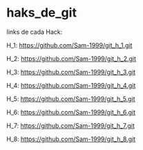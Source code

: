 # haks_de_git

links de cada Hack:

H_1: https://github.com/Sam-1999/git_h_1.git

H_2: https://github.com/Sam-1999/git_h_2.git

H_3: https://github.com/Sam-1999/git_h_3.git

H_4: https://github.com/Sam-1999/git_h_4.git

H_5: https://github.com/Sam-1999/git_h_5.git

H_6: https://github.com/Sam-1999/git_h_6.git

H_7: https://github.com/Sam-1999/git_h_7.git

H_8: https://github.com/Sam-1999/git_h_8.git

